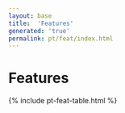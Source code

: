 ```yaml
---
layout: base
title:  'Features'
generated: 'true'
permalink: pt/feat/index.html
---
```


# Features

{% include pt-feat-table.html %}

